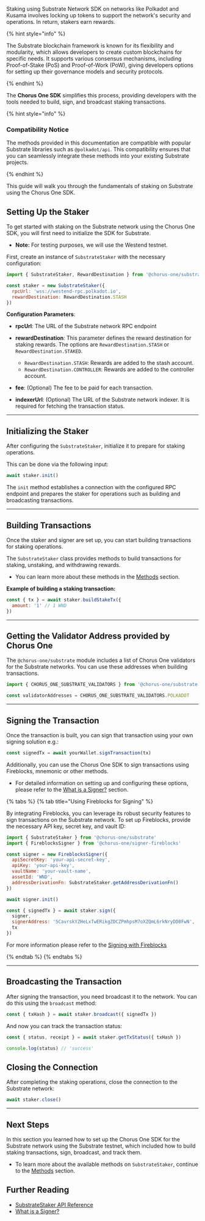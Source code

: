 Staking using Substrate Network SDK on networks like Polkadot and Kusama involves locking up tokens to support the network's security and operations. In return, stakers earn rewards.

{% hint style="info" %}

The Substrate blockchain framework is known for its flexibility and modularity, which allows developers to create custom blockchains for specific needs. It supports various consensus mechanisms, including Proof-of-Stake (PoS) and Proof-of-Work (PoW), giving developers options for setting up their governance models and security protocols.

{% endhint %}

The **Chorus One SDK** simplifies this process, providing developers with the tools needed to build, sign, and broadcast staking transactions.

{% hint style="info" %}

### Compatibility Notice

The methods provided in this documentation are compatible with popular Substrate libraries such as `@polkadot/api`. This compatibility ensures that you can seamlessly integrate these methods into your existing Substrate projects.

{% endhint %}

This guide will walk you through the fundamentals of staking on Substrate using the Chorus One SDK.

## Setting Up the Staker

To get started with staking on the Substrate network using the Chorus One SDK, you will first need to initialize the SDK for Substrate.

- **Note:** For testing purposes, we will use the Westend testnet.

First, create an instance of `SubstrateStaker` with the necessary configuration:

```javascript
import { SubstrateStaker, RewardDestination } from '@chorus-one/substrate'

const staker = new SubstrateStaker({
  rpcUrl: 'wss://westend-rpc.polkadot.io',
  rewardDestination: RewardDestination.STASH
})
```

**Configuration Parameters**:

- **rpcUrl**: The URL of the Substrate network RPC endpoint
- **rewardDestination**: This parameter defines the reward destination for staking rewards. The options are `RewardDestination.STASH` or `RewardDestination.STAKED`.

  - `RewardDestination.STASH`: Rewards are added to the stash account.
  - `RewardDestination.CONTROLLER`: Rewards are added to the controller account.

- **fee**: (Optional) The fee to be paid for each transaction.
- **indexerUrl**: (Optional) The URL of the Substrate network indexer. It is required for fetching the transaction status.

---

## Initializing the Staker

After configuring the `SubstrateStaker`, initialize it to prepare for staking operations.

This can be done via the following input:

```javascript
await staker.init()
```

The `init` method establishes a connection with the configured RPC endpoint and prepares the staker for operations such as building and broadcasting transactions.

---

## Building Transactions

Once the staker and signer are set up, you can start building transactions for staking operations.

The `SubstrateStaker` class provides methods to build transactions for staking, unstaking, and withdrawing rewards.

- You can learn more about these methods in the [Methods](./methods.md) section.

**Example of building a staking transaction:**

```javascript
const { tx } = await staker.buildStakeTx({
  amount: '1' // 1 WND
})
```

---

## Getting the Validator Address provided by Chorus One

The `@chorus-one/substrate` module includes a list of Chorus One validators for the Substrate networks. You can use these addresses when building transactions.

```javascript
import { CHORUS_ONE_SUBSTRATE_VALIDATORS } from '@chorus-one/substrate'

const validatorAddresses = CHORUS_ONE_SUBSTRATE_VALIDATORS.POLKADOT
```

---

## Signing the Transaction

Once the transaction is built, you can sign that transaction using your own signing solution e.g.:

```js
const signedTx = await yourWallet.signTransaction(tx)
```

Additionally, you can use the Chorus One SDK to sign transactions using Fireblocks, mnemonic or other methods.

- For detailed information on setting up and configuring these options, please refer to the [What is a Signer?](../../signers-explained/what-is-a-signer.md) section.

{% tabs %}
{% tab title="Using Fireblocks for Signing" %}

By integrating Fireblocks, you can leverage its robust security features to sign transactions on the Substrate network. To set up Fireblocks, provide the necessary API key, secret key, and vault ID:

```javascript
import { SubstrateStaker } from '@chorus-one/substrate'
import { FireblocksSigner } from '@chorus-one/signer-fireblocks'

const signer = new FireblocksSigner({
  apiSecretKey: 'your-api-secret-key',
  apiKey: 'your-api-key',
  vaultName: 'your-vault-name',
  assetId: 'WND',
  addressDerivationFn: SubstrateStaker.getAddressDerivationFn()
})

await signer.init()

const { signedTx } = await staker.sign({
  signer,
  signerAddress: '5CavrskYZHeLxTwERikgZDCZPmhpsM7oXZQmL6rkNryDD8FwN',
  tx
})
```

For more information please refer to the [Signing with Fireblocks](../../signers-explained/fireblocks.md)

{% endtab %}
{% endtabs %}

---

## Broadcasting the Transaction

After signing the transaction, you need broadcast it to the network. You can do this using the `broadcast` method:

```javascript
const { txHash } = await staker.broadcast({ signedTx })
```

And now you can track the transaction status:

```javascript
const { status, receipt } = await staker.getTxStatus({ txHash })

console.log(status) // 'success'
```

## Closing the Connection

After completing the staking operations, close the connection to the Substrate network:

```javascript
await staker.close()
```

---

## Next Steps

In this section you learned how to set up the Chorus One SDK for the Substrate network using the Substrate testnet, which included how to build staking transactions, sign, broadcast, and track them.

- To learn more about the available methods on `SubstrateStaker`, continue to the [Methods](./methods.md) section.

## Further Reading

- [SubstrateStaker API Reference](../../docs/classes/avalanche_src.SubstrateStaker.md)
- [What is a Signer?](../signers-explained/what-is-a-signer.md)
